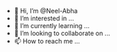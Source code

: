 - 👋 Hi, I’m @Neel-Abha
- 👀 I’m interested in ...
- 🌱 I’m currently learning ...
- 💞️ I’m looking to collaborate on ...
- 📫 How to reach me ...

<!---
Neel-Abha/Neel-Abha is a ✨ special ✨ repository because its `README.md` (this file) appears on your GitHub profile.
You can click the Preview link to take a look at your changes.
--->
